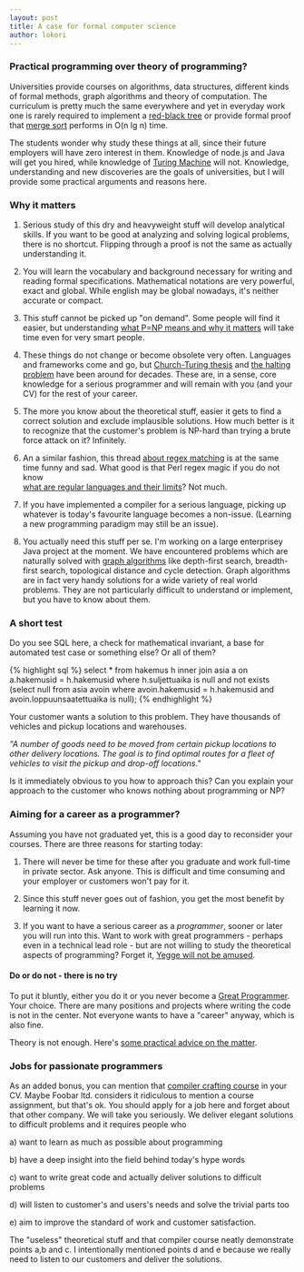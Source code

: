 ```yaml
---
layout: post
title: A case for formal computer science
author: lokori
---
```


### Practical programming over theory of programming? ###

Universities provide courses on algorithms, data structures, different kinds of formal methods, 
graph algorithms and theory of computation. The curriculum is pretty much the same everywhere
and yet in everyday work one is rarely required to implement a [red-black tree](http://en.wikipedia.org/wiki/Red%E2%80%93black_tree) or provide formal proof that [merge sort](http://en.wikipedia.org/wiki/Merge_sort) performs in O(n lg n) time.

The students wonder why study these things at all, since their future employers will have
zero interest in them. Knowledge of node.js and Java will get you hired, while knowledge of
[Turing Machine](http://en.wikipedia.org/wiki/Turing_machine) will not. Knowledge, understanding and new discoveries are the goals 
of universities, but I will provide some practical arguments and reasons here.

### Why it matters ###

1. Serious study of this dry and heavyweight stuff will develop analytical skills. If you
want to be good at analyzing and solving logical problems, there is no shortcut. Flipping 
through a proof is not the same as actually understanding it.

2. You will learn the vocabulary and background necessary for writing and reading formal 
specifications. Mathematical notations are very powerful, exact and global. While english
may be global nowadays, it's neither accurate or compact. 

3. This stuff cannot be picked up "on demand". Some people will find it easier, but understanding 
[what P=NP means and why it matters](http://en.wikipedia.org/wiki/P_versus_NP_problem) will take time even for very smart people.

4. These things do not change or become obsolete very often. Languages and frameworks come and go, 
but [Church-Turing thesis](http://en.wikipedia.org/wiki/Church%E2%80%93Turing_thesis) and [the halting problem](http://en.wikipedia.org/wiki/Halting_problem) have been around for decades. These are, in a 
sense, core knowledge for a serious programmer and will remain with you (and your CV) for the 
rest of your career.

5. The more you know about the theoretical stuff, easier it gets to find a correct solution and
exclude implausible solutions. How much better is it to recognize that the customer's problem
is NP-hard than trying a brute force attack on it? Infinitely.

6. An a similar fashion, this thread
[about regex matching](http://stackoverflow.com/questions/1732348/regex-match-open-tags-except-xhtml-self-contained-tags)
 is at the same time funny and sad. What good is that Perl regex magic if you do not know  
 [what are regular languages and their limits](http://en.wikipedia.org/wiki/Chomsky_hierarchy)? Not much. 

7. If you have implemented a compiler for a serious language, picking up whatever is today's 
favourite language becomes a non-issue. (Learning a new programming paradigm may still be an issue).

8. You actually need this stuff per se. I'm working on a large enterprisey Java project at the moment. 
We have encountered problems which are naturally solved with [graph algorithms](http://www.cs.berkeley.edu/~kamil/teaching/sp03/041403.pdf) 
like depth-first search, breadth-first search, topological distance and cycle detection. 
Graph algorithms are in fact very handy solutions for a wide variety of real world problems. They are 
not particularly difficult to understand or implement, but you have to know about them.

### A short test ###

Do you see SQL here, a check for mathematical invariant, a base for automated test case or something else? Or all of them?

{% highlight sql %}
select * from hakemus h
  inner join asia a on a.hakemusid = h.hakemusid
  where
  h.suljettuaika is null
  and not exists (select null from asia avoin where avoin.hakemusid = h.hakemusid and avoin.loppuunsaatettuaika is null);
 {% endhighlight %}

Your customer wants a solution to this problem. They have thousands of vehicles and pickup locations and warehouses.

_"A number of goods need to be moved from certain pickup locations to other delivery locations. The goal is to find optimal routes for a fleet of vehicles to visit the pickup and drop-off locations."_

Is it immediately obvious to you how to approach this? Can you explain your approach to the customer who knows nothing about programming or NP?


### Aiming for a career as a programmer? ###

Assuming you have not graduated yet, this is a good day to reconsider your courses. There are three
reasons for starting today:

1. There will never be time for these after you graduate and work full-time in private sector. Ask anyone.
This is difficult and time consuming and your employer or customers won't pay for it.

2. Since this stuff never goes out of fashion, you get the most benefit by learning it now.

3. If you want to have a serious career as a *programmer*, sooner or later you will run into this. 
Want to work with great programmers - perhaps even in a technical lead role - but are not willing to study 
the theoretical aspects of programming? Forget it, [Yegge will not be amused](http://steve-yegge.blogspot.fi/2008/03/get-that-job-at-google.html).

#### Do or do not - there is no try ####

To put it bluntly, either you do it or you never become a [Great Programmer](http://www.drdobbs.com/architecture-and-design/what-makes-great-programmers-different/240001472). Your choice. There are many positions and projects where writing the code is not in the center. Not everyone wants to have a "career" anyway, which is also fine.

Theory is not enough. Here's [some practical advice on the matter](http://norvig.com/21-days.html).

### Jobs for passionate programmers ###

As an added bonus, you can mention that [compiler crafting course](http://www.cs.tut.fi/kurssit/OHJ-4500/) in your CV. Maybe Foobar ltd. considers it ridiculous to mention a course assignment, but that's ok. You should apply for a job here and forget about that other company. We will take you seriously. We deliver elegant solutions to difficult problems and it requires people who

a) want to learn as much as possible about programming

b) have a deep insight into the field behind today's hype words

c) want to write great code and actually deliver solutions to difficult problems

d) will listen to customer's and users's needs and solve the trivial parts too

e) aim to improve the standard of work and customer satisfaction.

The "useless" theoretical stuff and that compiler course neatly demonstrate points a,b and c. 
I intentionally mentioned points d and e because we really need to listen to our customers and
deliver the solutions. 

